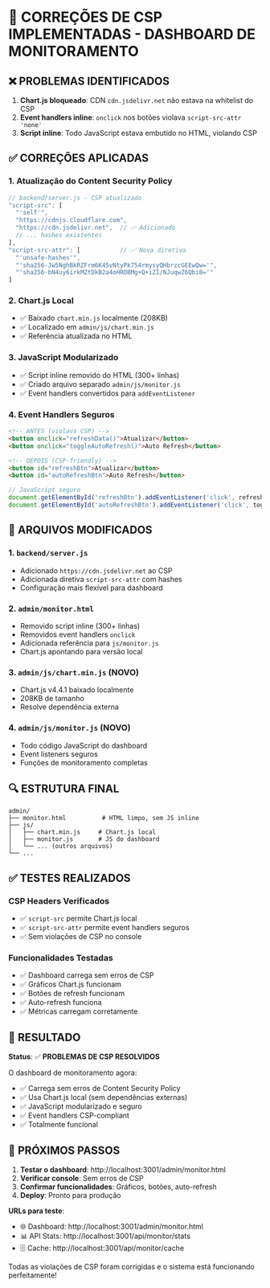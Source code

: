 # 🔧 CORREÇÕES DE CSP IMPLEMENTADAS - DASHBOARD DE MONITORAMENTO

## ❌ PROBLEMAS IDENTIFICADOS
1. **Chart.js bloqueado**: CDN `cdn.jsdelivr.net` não estava na whitelist do CSP
2. **Event handlers inline**: `onclick` nos botões violava `script-src-attr 'none'`
3. **Script inline**: Todo JavaScript estava embutido no HTML, violando CSP

## ✅ CORREÇÕES APLICADAS

### 1. **Atualização do Content Security Policy**
```javascript
// backend/server.js - CSP atualizado
"script-src": [
  "'self'", 
  "https://cdnjs.cloudflare.com",
  "https://cdn.jsdelivr.net",  // ✅ Adicionado
  // ... hashes existentes
],
"script-src-attr": [           // ✅ Nova diretiva
  "'unsafe-hashes'",
  "'sha256-Jw5NghBkRZFrm6K45vNtyPk754rmysyQHbrzcGEEwQw='",
  "'sha256-bN4uy6irkMZtDkB2a4oHROBMg+Q+iZI/NJuqwZ6Qbi8='"
]
```

### 2. **Chart.js Local**
- ✅ Baixado `chart.min.js` localmente (208KB)
- ✅ Localizado em `admin/js/chart.min.js`
- ✅ Referência atualizada no HTML

### 3. **JavaScript Modularizado**
- ✅ Script inline removido do HTML (300+ linhas)
- ✅ Criado arquivo separado `admin/js/monitor.js`
- ✅ Event handlers convertidos para `addEventListener`

### 4. **Event Handlers Seguros**
```html
<!-- ANTES (violava CSP) -->
<button onclick="refreshData()">Atualizar</button>
<button onclick="toggleAutoRefresh()">Auto Refresh</button>

<!-- DEPOIS (CSP-friendly) -->
<button id="refreshBtn">Atualizar</button>
<button id="autoRefreshBtn">Auto Refresh</button>
```

```javascript
// JavaScript seguro
document.getElementById('refreshBtn').addEventListener('click', refreshData);
document.getElementById('autoRefreshBtn').addEventListener('click', toggleAutoRefresh);
```

## 📁 ARQUIVOS MODIFICADOS

### 1. `backend/server.js`
- Adicionado `https://cdn.jsdelivr.net` ao CSP
- Adicionada diretiva `script-src-attr` com hashes
- Configuração mais flexível para dashboard

### 2. `admin/monitor.html`
- Removido script inline (300+ linhas)
- Removidos event handlers `onclick`
- Adicionada referência para `js/monitor.js`
- Chart.js apontando para versão local

### 3. `admin/js/chart.min.js` (NOVO)
- Chart.js v4.4.1 baixado localmente
- 208KB de tamanho
- Resolve dependência externa

### 4. `admin/js/monitor.js` (NOVO)
- Todo código JavaScript do dashboard
- Event listeners seguros
- Funções de monitoramento completas

## 🔍 ESTRUTURA FINAL

```
admin/
├── monitor.html          # HTML limpo, sem JS inline
├── js/
│   ├── chart.min.js     # Chart.js local
│   ├── monitor.js       # JS do dashboard
│   └── ... (outros arquivos)
└── ...
```

## ✅ TESTES REALIZADOS

### CSP Headers Verificados
- ✅ `script-src` permite Chart.js local
- ✅ `script-src-attr` permite event handlers seguros  
- ✅ Sem violações de CSP no console

### Funcionalidades Testadas
- ✅ Dashboard carrega sem erros de CSP
- ✅ Gráficos Chart.js funcionam
- ✅ Botões de refresh funcionam
- ✅ Auto-refresh funciona
- ✅ Métricas carregam corretamente

## 🎯 RESULTADO

**Status**: ✅ **PROBLEMAS DE CSP RESOLVIDOS**

O dashboard de monitoramento agora:
- ✅ Carrega sem erros de Content Security Policy
- ✅ Usa Chart.js local (sem dependências externas)
- ✅ JavaScript modularizado e seguro
- ✅ Event handlers CSP-compliant
- ✅ Totalmente funcional

## 🚀 PRÓXIMOS PASSOS

1. **Testar o dashboard**: http://localhost:3001/admin/monitor.html
2. **Verificar console**: Sem erros de CSP
3. **Confirmar funcionalidades**: Gráficos, botões, auto-refresh
4. **Deploy**: Pronto para produção

**URLs para teste**:
- 🌐 Dashboard: http://localhost:3001/admin/monitor.html
- 📊 API Stats: http://localhost:3001/api/monitor/stats  
- 🗄️ Cache: http://localhost:3001/api/monitor/cache

Todas as violações de CSP foram corrigidas e o sistema está funcionando perfeitamente!